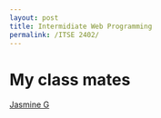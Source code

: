 ```yaml
---
layout: post
title: Intermidiate Web Programming
permalink: /ITSE 2402/
---
```


# My class mates
[Jasmine G](https://jazm1ne.github.io/)
